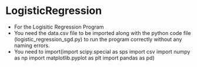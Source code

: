 # LogisticRegression
- For the Logisitic Regression Program
- You need the data.csv file to be imported along with the python code file (logistic_regression_sgd.py)  to run the program correctly without any naming errors.
- You need to import(import scipy.special as sps
import csv
import numpy as np
import matplotlib.pyplot as plt
import pandas as pd)
